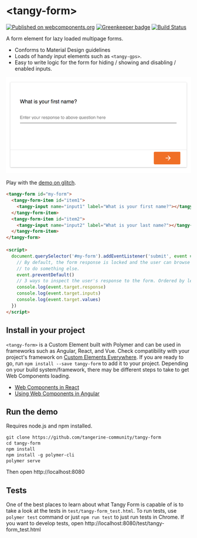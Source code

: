 # \<tangy-form\>

[![Published on webcomponents.org](https://img.shields.io/badge/webcomponents.org-published-blue.svg)](https://www.webcomponents.org/element/tangy-form) [![Greenkeeper badge](https://badges.greenkeeper.io/Tangerine-Community/tangy-form.svg)](https://greenkeeper.io/) [![Build Status](https://travis-ci.org/Tangerine-Community/tangy-form.svg?branch=master)](https://travis-ci.org/Tangerine-Community/tangy-form)

A form element for lazy loaded multipage forms.

- Conforms to Material Design guidelines
- Loads of handy input elements such as `<tangy-gps>`.
- Easy to write logic for the form for hiding / showing and disabling / enabled inputs.

![screenshot](screenshot.png)

Play with the [demo on glitch](https://tangy-form-demo.glitch.me/).
<!--
```
<custom-element-demo>
  <template>
    <script type="module" src="tangy-form.js"></script>
    <next-code-block></next-code-block>
  </template>
</custom-element-demo>
```
-->
```html
<tangy-form id="my-form">
  <tangy-form-item id="item1">
    <tangy-input name="input1" label="What is your first name?"></tangy-input>
  </tangy-form-item>
  <tangy-form-item id="item2">
    <tangy-input name="input2" label="What is your last name?"></tangy-input>
  </tangy-form-item>
</tangy-form>

<script>
  document.querySelector('#my-form').addEventListener('submit', event => {
    // By default, the form response is locked and the user can browse it. Use event.preventDefault() 
    // to do something else.
    event.preventDefault()
    // 3 ways to inspect the user's response to the form. Ordered by level of detail.
    console.log(event.target.response)
    console.log(event.target.inputs)
    console.log(event.target.values)
  })
</script>
```


## Install in your project
`<tangy-form>` is a Custom Element built with Polymer and can be used in frameworks such as Angular, React, and Vue. Check compatibility with your project's framework on [Custom Elements Everywhere](https://custom-elements-everywhere.com/).  If you are ready to go, run `npm install --save tangy-form` to add it to your project. Depending on your build system/framework, there may be different steps to take to get Web Components loading.

- [Web Components in React](https://reactjs.org/docs/web-components.html)
- [Using Web Components in Angular](https://www.c-sharpcorner.com/article/creating-reusable-web-component-and-using-it-with-angular/)

## Run the demo
Requires node.js and npm installed.
```
git clone https://github.com/tangerine-community/tangy-form
cd tangy-form
npm install
npm install -g polymer-cli
polymer serve
```
Then open http://localhost:8080

## Tests 
One of the best places to learn about what Tangy Form is capable of is to take a look at the tests in `test/tangy-form_test.html`. To run tests, use `polymer test` command or just `npm run test` to just run tests in Chrome. If you want to develop tests, open http://localhost:8080/test/tangy-form_test.html
